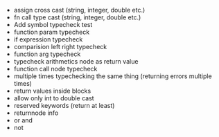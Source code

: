 - assign cross cast (string, integer, double etc.)
- fn call type cast (string, integer, double etc.)
- Add symbol typecheck test
- function param typecheck
- if expression typecheck
- comparision left right typecheck
- function arg typecheck
- typecheck arithmetics node as return value
- function call node typecheck
- multiple times typechecking the same thing (returning errors multiple times)
- return values inside blocks
- allow only int to double cast
- reserved keywords (return at least)
- returnnode info
- or and
- not
